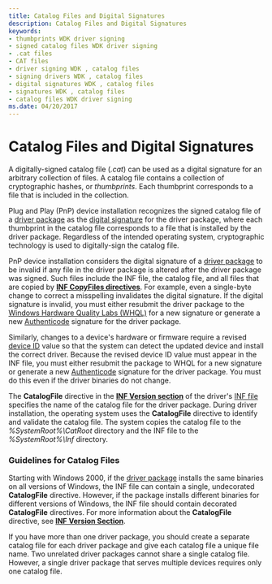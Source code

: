 ```yaml
---
title: Catalog Files and Digital Signatures
description: Catalog Files and Digital Signatures
keywords:
- thumbprints WDK driver signing
- signed catalog files WDK driver signing
- .cat files
- CAT files
- driver signing WDK , catalog files
- signing drivers WDK , catalog files
- digital signatures WDK , catalog files
- signatures WDK , catalog files
- catalog files WDK driver signing
ms.date: 04/20/2017
---
```


# Catalog Files and Digital Signatures


A digitally-signed catalog file (*.cat*) can be used as a digital signature for an arbitrary collection of files. A catalog file contains a collection of cryptographic hashes, or *thumbprints*. Each thumbprint corresponds to a file that is included in the collection.

Plug and Play (PnP) device installation recognizes the signed catalog file of a [driver package](driver-packages.md) as the [digital signature](digital-signatures.md) for the driver package, where each thumbprint in the catalog file corresponds to a file that is installed by the driver package. Regardless of the intended operating system, cryptographic technology is used to digitally-sign the catalog file.

PnP device installation considers the digital signature of a [driver package](driver-packages.md) to be invalid if any file in the driver package is altered after the driver package was signed. Such files include the INF file, the catalog file, and all files that are copied by [**INF CopyFiles directives**](inf-copyfiles-directive.md). For example, even a single-byte change to correct a misspelling invalidates the digital signature. If the digital signature is invalid, you must either resubmit the driver package to the [Windows Hardware Quality Labs (WHQL)](/previous-versions/windows/hardware/hck/jj124227(v=vs.85)) for a new signature or generate a new [Authenticode](authenticode.md) signature for the driver package.

Similarly, changes to a device's hardware or firmware require a revised [device ID](device-ids.md) value so that the system can detect the updated device and install the correct driver. Because the revised device ID value must appear in the INF file, you must either resubmit the package to WHQL for a new signature or generate a new [Authenticode](authenticode.md) signature for the driver package. You must do this even if the driver binaries do not change.

The **CatalogFile** directive in the [**INF Version section**](inf-version-section.md) of the driver's [INF file](overview-of-inf-files.md) specifies the name of the catalog file for the driver package. During driver installation, the operating system uses the **CatalogFile** directive to identify and validate the catalog file. The system copies the catalog file to the *%SystemRoot%\\CatRoot* directory and the INF file to the *%SystemRoot%\\Inf* directory.

### Guidelines for Catalog Files

Starting with Windows 2000, if the [driver package](driver-packages.md) installs the same binaries on all versions of Windows, the INF file can contain a single, undecorated **CatalogFile** directive. However, if the package installs different binaries for different versions of Windows, the INF file should contain decorated **CatalogFile** directives. For more information about the **CatalogFile** directive, see [**INF Version Section**](inf-version-section.md).

If you have more than one driver package, you should create a separate catalog file for each driver package and give each catalog file a unique file name. Two unrelated driver packages cannot share a single catalog file. However, a single driver package that serves multiple devices requires only one catalog file.

 

